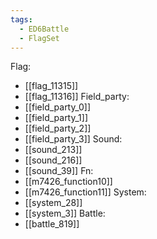 ```yaml
---
tags:
  - ED6Battle
  - FlagSet
---
```

Flag:
- [[flag_11315]]
- [[flag_11316]]
Field_party:
- [[field_party_0]]
- [[field_party_1]]
- [[field_party_2]]
- [[field_party_3]]
Sound:
- [[sound_213]]
- [[sound_216]]
- [[sound_39]]
Fn:
- [[m7426_function10]]
- [[m7426_function11]]
System:
- [[system_28]]
- [[system_3]]
Battle:
- [[battle_819]]

